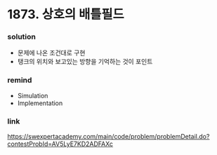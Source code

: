 # 1873. 상호의 배틀필드

### solution
* 문제에 나온 조건대로 구현
* 탱크의 위치와 보고있는 방향을 기억하는 것이 포인트

### remind
* Simulation
* Implementation

### link
https://swexpertacademy.com/main/code/problem/problemDetail.do?contestProbId=AV5LyE7KD2ADFAXc